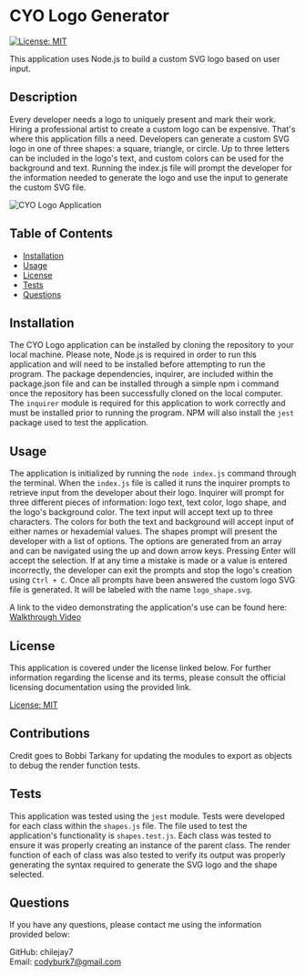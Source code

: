 # CYO Logo Generator
[![License: MIT](https://img.shields.io/badge/License-MIT-blue.svg)](https://opensource.org/licenses/MIT)

This application uses Node.js to build a custom SVG logo based on user input.

## Description

Every developer needs a logo to uniquely present and mark their work.  Hiring a professional artist to create a custom logo can be expensive.  That's where this application fills a need.  Developers can generate a custom SVG logo in one of three shapes: a square, triangle, or circle.  Up to three letters can be included in the logo's text, and custom colors can be used for the background and text.  Running the index.js file will prompt the developer for the information needed to generate the logo and use the input to generate the custom SVG file.

![CYO Logo Application](./CYO_Logo_Generator_Demo.gif)

## Table of Contents 

- [Installation](#installation)  
- [Usage](#usage)  
- [License](#license)  
- [Tests](#tests)
- [Questions](#questions)  
      
    
## Installation

The CYO Logo application can be installed by cloning the repository to your local machine.  Please note, Node.js is required in order to run this application and will need to be installed before attempting to run the program.  The package dependencies, inquirer, are included within the package.json file and can be installed through a simple npm i command once the repository has been successfully cloned on the local computer.  The `inquirer` module is required for this application to work correctly and must be installed prior to running the program.  NPM will also install the `jest` package used to test the application.  

## Usage

The application is initialized by running the `node index.js` command through the terminal.  When the `index.js` file is called it runs the inquirer prompts to retrieve input from the developer about their logo.  Inquirer will prompt for three different pieces of information: logo text, text color, logo shape, and the logo's background color.  The text input will accept text up to three characters.  The colors for both the text and background will accept input of either names or hexademial values.  The shapes prompt will present the developer with a list of options.  The options are generated from an array and can be navigated using the up and down arrow keys.  Pressing Enter will accept the selection.  If at any time a mistake is made or a value is entered incorrectly, the developer can exit the prompts and stop the logo's creation using `Ctrl + C`.  Once all prompts have been answered the custom logo SVG file is generated.  It will be labeled with the name `logo_shape.svg`.

A link to the video demonstrating the application's use can be found here: [Walkthrough Video](https://drive.google.com/file/d/1marQcYpmfynJUbG59e_q3WAczKe5DOaF/view)

## License

This application is covered under the license linked below.  For further information regarding the license and its terms, please consult the official licensing documentation using the provided link.

[License: MIT](https://opensource.org/licenses/MIT)

## Contributions

Credit goes to Bobbi Tarkany for updating the modules to export as objects to debug the render function tests.

## Tests

This application was tested using the `jest` module.  Tests were developed for each class within the `shapes.js` file.  The file used to test the application's functionality is `shapes.test.js`.  Each class was tested to ensure it was properly creating an instance of the parent class.  The render function of each of class was also tested to verify its output was properly generating the syntax required to generate the SVG logo and the shape selected.

## Questions

If you have any questions, please contact me using the information provided below:  
  
GitHub: chilejay7  
Email: codyburk7@gmail.com
